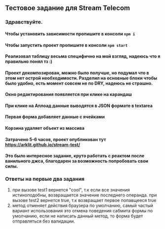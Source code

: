 ## Тестовое задание для Stream Telecom
### Здравствуйте.
#### Чтобы установить зависимости пропишите в консоли ``npm i``
#### Чтобы запустить проект пропишите в консоли ``npm start``
#### Реализовал таблицу весьма специфично на мой взгляд, надеюсь что я правильно понял тз :)
#### Проект декомпозирован, можно было получше, но подумал что в этом нет острой необходимости. Разделил на основные блоки чтобы было удобно, есть момент совсем не по DRY, надеюсь не страшно.
#### Окно редактирования появляется при клике на карандаш
#### При клике на Аплоад данные выводятся в JSON формате в textarea
#### Первая форма добавляет данные с ячейками
#### Корзина удаляет объект из массива
#### Затрачено 5-6 часов, проект опубликован тут https://arklit.github.io/stream-test/
#### Это было интересное задание, круто работать с реактом после ванильного джса, благодарен за возможность попробовать свои силы.

### Ответы на первые два задания
1. при вызове test1 вернется "cool", т.к если все значения истиноподобны, возвращается значение последнего операнда.
при вызове test2 вернется true, т.к возвращает первое попавщееся true
2. метод отменяет действия браузера по умолчанию, самый частый вариант использования это отмена поведения сабмита формы по умолчанию, если не написать данный метод, то форма будет отправляться без валидации.